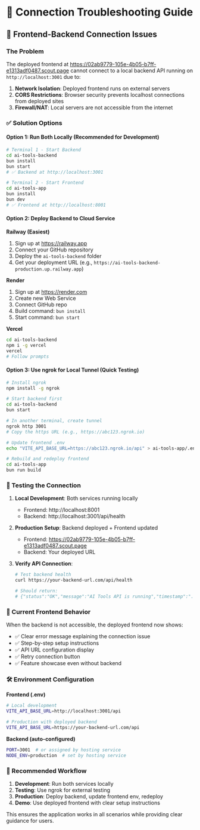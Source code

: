 # 🔧 Connection Troubleshooting Guide

## 🚨 Frontend-Backend Connection Issues

### The Problem
The deployed frontend at https://02ab9779-105e-4b05-b7ff-e1313adf0487.scout.page cannot connect to a local backend API running on `http://localhost:3001` due to:

1. **Network Isolation**: Deployed frontend runs on external servers
2. **CORS Restrictions**: Browser security prevents localhost connections from deployed sites  
3. **Firewall/NAT**: Local servers are not accessible from the internet

### ✅ Solution Options

#### Option 1: Run Both Locally (Recommended for Development)
```bash
# Terminal 1 - Start Backend
cd ai-tools-backend
bun install
bun start
# ✅ Backend at http://localhost:3001

# Terminal 2 - Start Frontend  
cd ai-tools-app
bun install
bun dev
# ✅ Frontend at http://localhost:8001
```

#### Option 2: Deploy Backend to Cloud Service

**Railway (Easiest)**
1. Sign up at https://railway.app
2. Connect your GitHub repository
3. Deploy the `ai-tools-backend` folder
4. Get your deployment URL (e.g., `https://ai-tools-backend-production.up.railway.app`)

**Render**
1. Sign up at https://render.com
2. Create new Web Service
3. Connect GitHub repo
4. Build command: `bun install`
5. Start command: `bun start`

**Vercel**
```bash
cd ai-tools-backend
npm i -g vercel
vercel
# Follow prompts
```

#### Option 3: Use ngrok for Local Tunnel (Quick Testing)
```bash
# Install ngrok
npm install -g ngrok

# Start backend first
cd ai-tools-backend
bun start

# In another terminal, create tunnel
ngrok http 3001
# Copy the https URL (e.g., https://abc123.ngrok.io)

# Update frontend .env
echo "VITE_API_BASE_URL=https://abc123.ngrok.io/api" > ai-tools-app/.env

# Rebuild and redeploy frontend
cd ai-tools-app
bun run build
```

### 🔄 Testing the Connection

1. **Local Development**: Both services running locally
   - Frontend: http://localhost:8001
   - Backend: http://localhost:3001/api/health

2. **Production Setup**: Backend deployed + Frontend updated
   - Frontend: https://02ab9779-105e-4b05-b7ff-e1313adf0487.scout.page
   - Backend: Your deployed URL

3. **Verify API Connection**:
   ```bash
   # Test backend health
   curl https://your-backend-url.com/api/health
   
   # Should return:
   # {"status":"OK","message":"AI Tools API is running","timestamp":"..."}
   ```

### 📱 Current Frontend Behavior

When the backend is not accessible, the deployed frontend now shows:
- ✅ Clear error message explaining the connection issue
- ✅ Step-by-step setup instructions  
- ✅ API URL configuration display
- ✅ Retry connection button
- ✅ Feature showcase even without backend

### 🛠 Environment Configuration

**Frontend (.env)**
```bash
# Local development
VITE_API_BASE_URL=http://localhost:3001/api

# Production with deployed backend
VITE_API_BASE_URL=https://your-backend-url.com/api
```

**Backend (auto-configured)**
```bash
PORT=3001  # or assigned by hosting service
NODE_ENV=production  # set by hosting service
```

### 🎯 Recommended Workflow

1. **Development**: Run both services locally
2. **Testing**: Use ngrok for external testing
3. **Production**: Deploy backend, update frontend env, redeploy
4. **Demo**: Use deployed frontend with clear setup instructions

This ensures the application works in all scenarios while providing clear guidance for users.